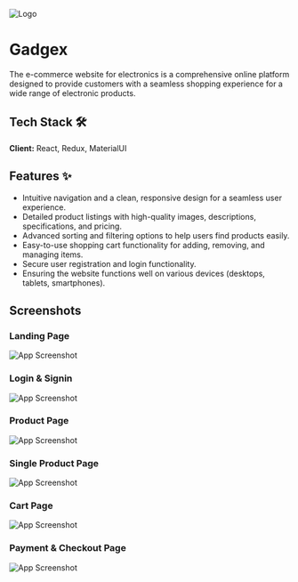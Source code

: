 ![Logo](https://gadgex.vercel.app/assets/Logo-a26a5bf7.png)

# Gadgex

The e-commerce website for electronics is a comprehensive online platform designed to provide customers with a seamless shopping experience for a wide range of electronic products.

## Tech Stack 🛠

**Client:** React, Redux, MaterialUI

## Features ✨

- Intuitive navigation and a clean, responsive design for a seamless user experience.
- Detailed product listings with high-quality images, descriptions, specifications, and pricing.
- Advanced sorting and filtering options to help users find products easily.
- Easy-to-use shopping cart functionality for adding, removing, and managing items.
- Secure user registration and login functionality.
- Ensuring the website functions well on various devices (desktops, tablets, smartphones).

## Screenshots

### Landing Page

![App Screenshot](https://terrific-treatment-9406.vercel.app/Image/Screenshot%20(15).png)

### Login & Signin

![App Screenshot](https://terrific-treatment-9406.vercel.app/Image/Screenshot%20(18).png)

### Product Page

![App Screenshot](https://terrific-treatment-9406.vercel.app/Image/Screenshot%20(16).png)

### Single Product Page

![App Screenshot](https://terrific-treatment-9406.vercel.app/Image/Screenshot%20(17).png)

### Cart Page

![App Screenshot](https://terrific-treatment-9406.vercel.app/Image/Screenshot%20(21).png)

### Payment & Checkout Page

![App Screenshot](https://terrific-treatment-9406.vercel.app/Image/Screenshot%20(20).png)

